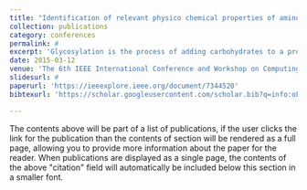 ```yaml
---
title: "Identification of relevant physico chemical properties of amino acids with respect to protein glycosylation prediction"
collection: publications
category: conferences
permalink: #
excerpt: 'Glycosylation is the process of adding carbohydrates to a protein residue. It is an important part of post-translational modification undergone by protein chains. Over 40 disorders have been linked to improper glycosylation bonds, over 80% of which affect the nervous system. Our aim is to study glycosylation in proteins and to understand the properties that affect this change. A detailed study using support vector machines has given us a computer that accurately predicts 79% percent of the possibility of positive glycan-bond. In this paper we attempt to discuss the entire study and our conclusions. We target to find out which of the physicochemical properties of amino acids are relevant for glycosylation.'
date: 2015-03-12
venue: 'The 6th IEEE International Conference and Workshop on Computing and Communication'
slidesurl: #
paperurl: 'https://ieeexplore.ieee.org/document/7344520'
bibtexurl: 'https://scholar.googleusercontent.com/scholar.bib?q=info:oFGk4FJnbrcJ:scholar.google.com/&output=citation&scisdr=ClFwGRsOEIuy7qJ86zo:AFWwaeYAAAAAaBV68zogO33gCIWbxkNB0k_j16I&scisig=AFWwaeYAAAAAaBV6855g-xhcB6eupKhsZNu8kaw&scisf=4&ct=citation&cd=-1&hl=en'

---
```

The contents above will be part of a list of publications, if the user clicks the link for the publication than the contents of section will be rendered as a full page, allowing you to provide more information about the paper for the reader. When publications are displayed as a single page, the contents of the above "citation" field will automatically be included below this section in a smaller font.

